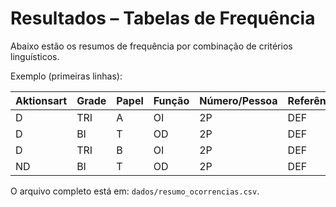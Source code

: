 # Resultados – Tabelas de Frequência

Abaixo estão os resumos de frequência por combinação de critérios linguísticos.

Exemplo (primeiras linhas):

| Aktionsart | Grade | Papel | Função | Número/Pessoa | Referência | Freq |
|------------|-------|-------|--------|----------------|------------|------|
| D          | TRI   | A     | OI     | 2P             | DEF        | 44   |
| D          | BI    | T     | OD     | 2P             | DEF        | 22   |
| D          | TRI   | B     | OI     | 2P             | DEF        | 18   |
| ND         | BI    | T     | OD     | 2P             | DEF        | 8    |

O arquivo completo está em: `dados/resumo_ocorrencias.csv`.
